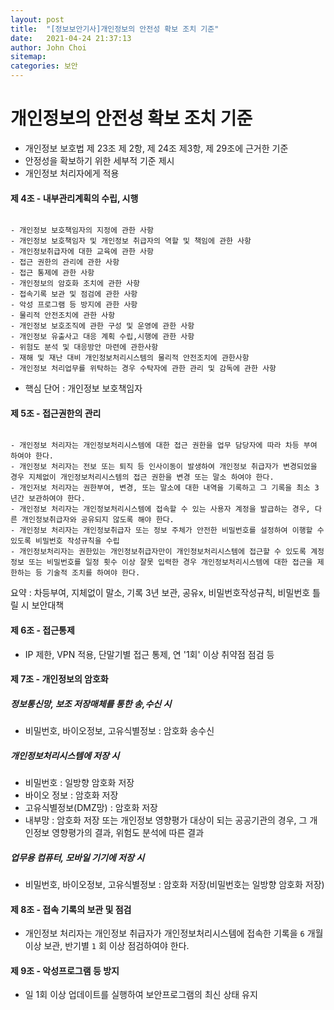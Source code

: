 ```yaml
---
layout: post
title:  "[정보보안기사]개인정보의 안전성 확보 조치 기준"
date:   2021-04-24 21:37:13
author: John Choi
sitemap:
categories: 보안
---
```


# 개인정보의 안전성 확보 조치 기준

- 개인정보 보호법 제 23조 제 2항, 제 24조 제3항, 제 29조에 근거한 기준
- 안정성을 확보하기 위한 세부적 기준 제시
- 개인정보 처리자에게 적용

#### 제 4조 - 내부관리계획의 수립, 시행

```

- 개인정보 보호책임자의 지정에 관한 사항
- 개인정보 보호책임자 및 개인정보 취급자의 역할 및 책임에 관한 사항
- 개인정보취급자에 대한 교육에 관한 사항
- 접근 권한의 관리에 관한 사항
- 접근 통제에 관한 사항
- 개인정보의 암호화 조치에 관한 사항
- 접속기록 보관 및 점검에 관한 사항
- 악성 프로그램 등 방지에 관한 사항
- 물리적 안전조치에 관한 사항
- 개인정보 보호조직에 관한 구성 및 운영에 관한 사항
- 개인정보 유출사고 대응 계획 수립,시행에 관한 사항
- 위험도 분석 및 대응방안 마련에 관한사항
- 재해 및 재난 대비 개인정보처리시스템의 물리적 안전조치에 관한사항
- 개인정보 처리업무를 위탁하는 경우 수탁자에 관한 관리 및 감독에 관한 사항

```

- 핵심 단어 : 개인정보 보호책임자

#### 제 5조 - 접근권한의 관리


```

- 개인정보 처리자는 개인정보처리시스템에 대한 접근 권한을 업무 담당자에 따라 차등 부여 하여야 한다.
- 개인정보 처리자는 전보 또는 퇴직 등 인사이동이 발생하여 개인정보 취급자가 변경되었을 경우 지체없이 개인정보처리시스템의 접근 권한을 변경 또는 말소 하여야 한다.
- 개인저보 처리자는 권한부여, 변경, 또는 말소에 대한 내역을 기록하고 그 기록을 최소 3년간 보관하여야 한다.
- 개인정보 처리자는 개인정보처리시스템에 접속할 수 있는 사용자 계정을 발급하는 경우, 다른 개인정보취급자와 공유되지 않도록 해야 한다.
- 개인정보 처리자는 개인정보취급자 또는 정보 주체가 안전한 비밀번호를 설정하여 이행할 수 있도록 비밀번호 작성규칙을 수립
- 개인정보처리자는 권한있는 개인정보취급자만이 개인정보처리시스템에 접근할 수 있도록 계정정보 또는 비밀번호를 일정 횟수 이상 잘못 입력한 경우 개인정보처리시스템에 대한 접근을 제한하는 등 기술적 조치를 하여야 한다.

```

요약 : 차등부여, 지체없이 말소, 기록 3년 보관, 공유x, 비밀번호작성규칙, 비밀번호 틀릴 시 보안대책

#### 제 6조 - 접근통제
- IP 제한, VPN 적용, 단말기별 접근 통제, 연 '1회' 이상 취약점 점검 등

#### 제 7조 - 개인정보의 암호화
##### 정보통신망, 보조 저장매체를 통한 송,수신 시
- 비밀번호, 바이오정보, 고유식별정보 : 암호화 송수신

##### 개인정보처리시스템에 저장 시
- 비밀번호 : 일방향 암호화 저장
- 바이오 정보 : 암호화 저장
- 고유식별정보(DMZ망) : 암호화 저장
- 내부망 : 암호화 저장 또는 개인정보 영향평가 대상이 되는 공공기관의 경우, 그 개인정보 영향평가의 결과, 위험도 분석에 따른 결과

##### 업무용 컴퓨터, 모바일 기기에 저장 시
- 비밀번호, 바이오정보, 고유식별정보 : 암호화 저장(비밀번호는 일방향 암호화 저장)

#### 제 8조 - 접속 기록의 보관 및 점검
- 개인정보 처리자는 개인정보 취급자가 개인정보처리시스템에 접속한 기록을 `6` 개월 이상 보관, 반기별 `1` 회 이상 점검하여야 한다.

#### 제 9조 - 악성프로그램 등 방지
- 일 1회 이상 업데이트를 실행하여 보안프로그램의 최신 상태 유지
